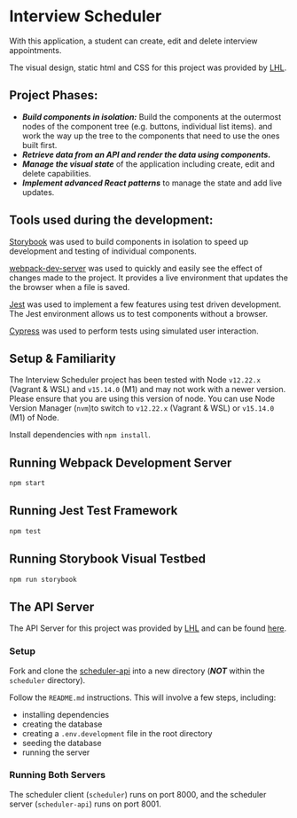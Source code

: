 # Interview Scheduler

With this application, a student can create, edit and delete interview appointments.

The visual design, static html and CSS for this project was provided by [LHL](https://www.lighthouselabs.ca/).

## Project Phases:

* ***Build components in isolation:*** Build the components at the outermost nodes of the component tree (e.g. buttons, individual list items). and work the way up the tree to the components that need to use the ones built first.
* ***Retrieve data from an API and render the data using components.***
* ***Manage the visual state*** of the application including create, edit and delete capabilities.
* ***Implement advanced React patterns*** to manage the state and add live updates.

## Tools used during the development:

[Storybook](https://storybook.js.org/docs/react/get-started/install) was used to build components in isolation to speed up development and testing of individual components.

[webpack-dev-server](https://www.npmjs.com/package/webpack-dev-server) was used to quickly and easily see the effect of changes made to the project. It provides a live environment that updates the the browser when a file is saved.

[Jest](https://jestjs.io/) was used to implement a few features using test driven development. The Jest environment allows us to test components without a browser. 

[Cypress](https://www.cypress.io/app/) was used to perform tests using simulated user interaction.


## Setup & Familiarity

The Interview Scheduler project has been tested with Node `v12.22.x` (Vagrant & WSL) and `v15.14.0` (M1) and may not work with a newer version. Please ensure that you are using this version of node. You can use Node Version Manager (`nvm`)to switch to `v12.22.x` (Vagrant & WSL) or `v15.14.0` (M1) of Node.

Install dependencies with `npm install`.

## Running Webpack Development Server

```sh
npm start
```

## Running Jest Test Framework

```sh
npm test
```

## Running Storybook Visual Testbed

```sh
npm run storybook
```

## The API Server

The API Server for this project was provided by [LHL](https://www.lighthouselabs.ca/) and can be found [here](https://github.com/lighthouse-labs/scheduler-api).

### Setup

Fork and clone the [scheduler-api](https://github.com/lighthouse-labs/scheduler-api) into a new directory (***NOT*** within the `scheduler` directory).

Follow the `README.md` instructions. This will involve a few steps, including:

* installing dependencies
* creating the database
* creating a `.env.development` file in the root directory
* seeding the database
* running the server

### Running Both Servers

The scheduler client (`scheduler`) runs on port 8000, and the scheduler server (`scheduler-api`) runs on port 8001.

